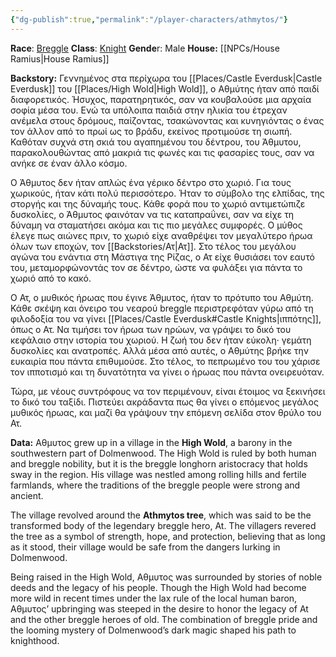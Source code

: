 ```yaml
---
{"dg-publish":true,"permalink":"/player-characters/athmytos/"}
---
```


**Race**: [Breggle](https://www.dolmenwood.necroticgnome.com/rules/doku.php?id=breggle)
**Class**: [Knight](https://www.dolmenwood.necroticgnome.com/rules/doku.php?id=knight)
**Gende**r: Male
**House:** [[NPCs/House Ramius\|House Ramius]]

**Backstory:**
Γεννημένος στα περίχωρα του [[Places/Castle Everdusk\|Castle Everdusk]] του [[Places/High Wold\|High Wold]], ο Αθμύτης ήταν από παιδί διαφορετικός. Ήσυχος, παρατηρητικός, σαν να κουβαλούσε μια αρχαία σοφία μέσα του. Ενώ τα υπόλοιπα παιδιά στην ηλικία του έτρεχαν ανέμελα στους δρόμους, παίζοντας, τσακώνοντας και κυνηγιόντας ο ένας τον άλλον από το πρωί ως το βράδυ, εκείνος προτιμούσε τη σιωπή. Καθόταν συχνά στη σκιά του αγαπημένου του δέντρου, του Άθμυτου, παρακολουθώντας από μακριά τις φωνές και τις φασαρίες τους, σαν να ανήκε σε έναν άλλο κόσμο. 

Ο Άθμυτος δεν ήταν απλώς ένα γέρικο δέντρο στο χωριό. Για τους χωρικούς, ήταν κάτι πολύ περισσότερο. Ήταν το σύμβολο της ελπίδας, της στοργής και της δύναμής τους. Κάθε φορά που το χωριό αντιμετώπιζε δυσκολίες, ο Άθμυτος φαινόταν να τις καταπραΰνει, σαν να είχε τη δύναμη να σταματήσει ακόμα και τις πιο μεγάλες συμφορές. Ο μύθος έλεγε πως αιώνες πριν, το χωριό είχε αναθρέψει τον μεγαλύτερο ήρωα όλων των εποχών, τον [[Backstories/Ατ\|Ατ]]. Στο τέλος του μεγάλου αγώνα του ενάντια στη Μάστιγα της Ρίζας, ο Ατ είχε θυσιάσει τον εαυτό του, μεταμορφώνοντάς τον σε δέντρο, ώστε να φυλάξει για πάντα το χωριό από το κακό. 

Ο Ατ, ο μυθικός ήρωας που έγινε Άθμυτος, ήταν το πρότυπο του Αθμύτη. Κάθε σκέψη και όνειρο του νεαρού breggle περιστρεφόταν γύρω από τη φιλοδοξία του να γίνει [[Places/Castle Everdusk#Castle Knights\|ιππότης]], όπως ο Ατ. Να τιμήσει τον ήρωα των ηρώων, να γράψει το δικό του κεφάλαιο στην ιστορία του χωριού. Η ζωή του δεν ήταν εύκολη· γεμάτη δυσκολίες και ανατροπές. Αλλά μέσα από αυτές, ο Αθμύτης βρήκε την ευκαιρία που πάντα επιθυμούσε. Στο τέλος, το πεπρωμένο του του χάρισε τον ιπποτισμό και τη δυνατότητα να γίνει ο ήρωας που πάντα ονειρευόταν. 

Τώρα, με νέους συντρόφους να τον περιμένουν, είναι έτοιμος να ξεκινήσει το δικό του ταξίδι. Πιστεύει ακράδαντα πως θα γίνει ο επόμενος μεγάλος μυθικός ήρωας, και μαζί θα γράψουν την επόμενη σελίδα στον θρύλο του Ατ. 

**Data:**
Αθμυτος grew up in a village in the **High Wold**, a barony in the southwestern part of Dolmenwood. The High Wold is ruled by both human and breggle nobility, but it is the breggle longhorn aristocracy that holds sway in the region. His village was nestled among rolling hills and fertile farmlands, where the traditions of the breggle people were strong and ancient.

The village revolved around the **Athmytos tree**, which was said to be the transformed body of the legendary breggle hero, At. The villagers revered the tree as a symbol of strength, hope, and protection, believing that as long as it stood, their village would be safe from the dangers lurking in Dolmenwood.

Being raised in the High Wold, Αθμυτος was surrounded by stories of noble deeds and the legacy of his people. Though the High Wold had become more wild in recent times under the lax rule of the local human baron, Αθμυτος’ upbringing was steeped in the desire to honor the legacy of At and the other breggle heroes of old. The combination of breggle pride and the looming mystery of Dolmenwood’s dark magic shaped his path to knighthood.